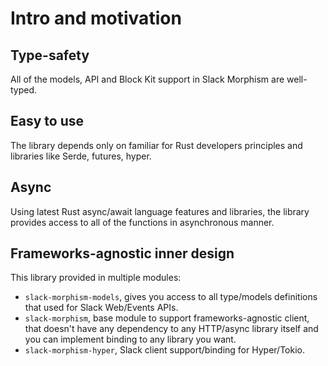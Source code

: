 # Intro and motivation

## Type-safety 
All of the models, API and Block Kit support in Slack Morphism are well-typed.

## Easy to use
The library depends only on familiar for Rust developers principles and libraries like Serde, futures, hyper.

## Async
Using latest Rust async/await language features and libraries, the library provides access to all of the functions 
in asynchronous manner.

## Frameworks-agnostic inner design

This library provided in multiple modules:
- `slack-morphism-models`, gives you access to all type/models definitions that used for Slack Web/Events APIs.
- `slack-morphism`, base module to support frameworks-agnostic client, that doesn't have any dependency to any HTTP/async library itself and you can implement binding to any library you want.
- `slack-morphism-hyper`, Slack client support/binding for Hyper/Tokio.
